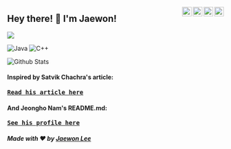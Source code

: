 <a href="https://www.facebook.com/joyjwlee" target="_blank"><img align="right" alt="Jaewon's Facebook" width="22px" src="https://cdn.jsdelivr.net/npm/simple-icons@3.12.1/icons/facebook.svg"/></a>
<a href="https://www.youtube.com/channel/UCLCxmG9kLHRuSRHP4G5XMqw" target="_blank"><img align="right" alt="Jaewon's YouTube" width="22px" src="https://cdn.jsdelivr.net/npm/simple-icons@3.12.1/icons/youtube.svg"/></a>
<a href="https://www.instagram.com/jaewon._.lee" target="_blank"><img align="right" alt="Jaewon's Instagram" width="22px" src="https://cdn.jsdelivr.net/npm/simple-icons@v3/icons/instagram.svg"/></a>
<a href="https://www.linkedin.com/in/joyjwlee/" target="_blank"><img align="right" alt="Jaewon's LinkedIn" width="22px" src="https://cdn.jsdelivr.net/npm/simple-icons@3.12.1/icons/linkedin.svg"/></a>

## Hey there! 👋 I'm Jaewon!

<img src = "https://media.giphy.com/media/Ss6tQmy1rLJ0RNNP4V/giphy.gif">

![Java](https://img.shields.io/badge/-Java-red?style=for-the-badge&logo=java&logoColor=fff)
![C++](https://img.shields.io/badge/-C++-00599c?style=for-the-badge&logo=c%2B%2B&logoColor=fff)

![Github Stats](https://github-readme-stats.vercel.app/api?username=joyjwlee&show_icons=true)

#### Inspired by Satvik Chachra's article:

<pre><b><a href="https://dev.to/satvikchachra/how-to-add-an-awesome-readme-to-your-github-profile-361n">Read his article here</a></b></pre>

#### And Jeongho Nam's README.md:

<pre><b><a href="https://github.com/samchon">See his profile here</a></b></pre>

##### Made with ❤️ by [Jaewon Lee](https://github.com/joyjwlee)

<!-- https://simpleicons.org -->
